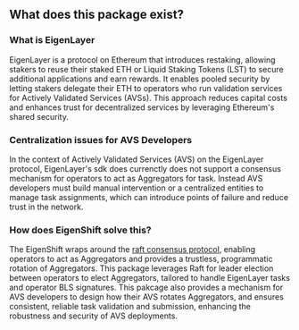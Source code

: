 ## What does this package exist? ##

### What is EigenLayer ###
EigenLayer is a protocol on Ethereum that introduces restaking, allowing stakers to reuse their staked ETH or Liquid Staking Tokens (LST) to secure additional applications and earn rewards. It enables pooled security by letting stakers delegate their ETH to operators who run validation services for Actively Validated Services (AVSs). This approach reduces capital costs and enhances trust for decentralized services by leveraging Ethereum's shared security.

### Centralization issues for AVS Developers ###
In the context of Actively Validated Services (AVS) on the EigenLayer protocol, EigenLayer's sdk does currenctly does not support a consensus mechanism for operators to act as Aggregators for task. Instead AVS developers must build manual intervention or a centralized entities to manage task assignments, which can introduce points of failure and reduce trust in the network.

### How does EigenShift solve this? ###
The EigenShift wraps around the [raft consensus protocol](https://github.com/hashicorp/raft), enabling operators to act as Aggregators and provides a trustless, programmatic rotation of Aggregators. This package leverages Raft for leader election between operators to elect Aggregators, tailored to handle EigenLayer tasks and operator BLS signatures. This pakcage also provides a mechanism for AVS developers to design how their AVS rotates Aggregators, and ensures consistent, reliable task validation and submission, enhancing the robustness and security of AVS deployments.
